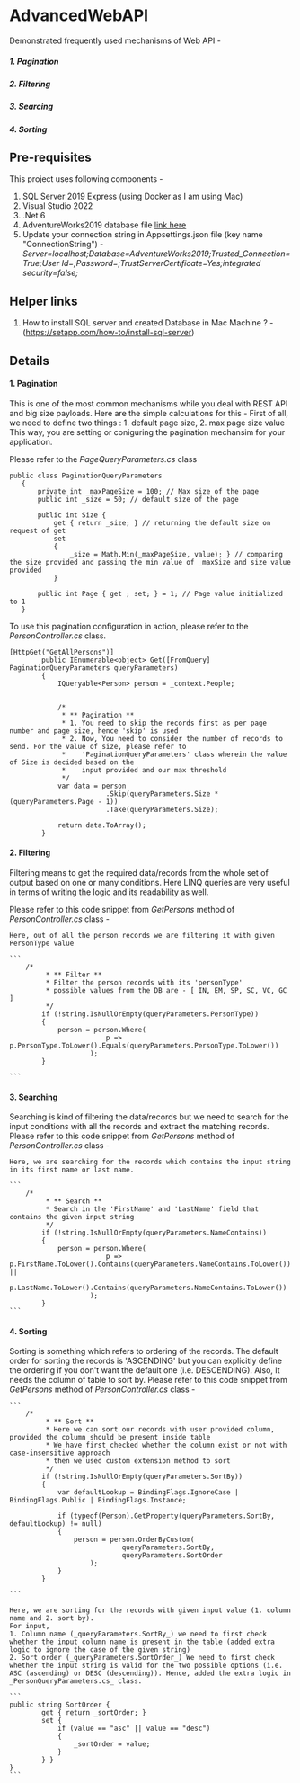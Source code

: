 # AdvancedWebAPI
Demonstrated frequently used mechanisms of Web API - 
 ##### 1. Pagination
 ##### 2. Filtering
 ##### 3. Searcing
 ##### 4. Sorting
 
 ## Pre-requisites
 
 This project uses following components -
  1. SQL Server 2019 Express (using Docker as I am using Mac)
  2. Visual Studio 2022
  3. .Net 6
  4. AdventureWorks2019 database file [link here](https://github.com/Microsoft/sql-server-samples/releases/download/adventureworks/AdventureWorks2019.bak)
  5. Update your connection string in Appsettings.json file (key name "ConnectionString") - 
        _Server=localhost;Database=AdventureWorks2019;Trusted_Connection=True;User Id=<username value>;Password=<password value>;TrustServerCertificate=Yes;integrated security=false;_

 ## Helper links
 1. How to install SQL server and created Database in Mac Machine ? - (https://setapp.com/how-to/install-sql-server)
 
 ## Details
 
 #### 1. Pagination
 This is one of the most common mechanisms while you deal with REST API and big size payloads.
 Here are the simple calculations for this -
 First of all, we need to define two things : 1. default page size, 2. max page size value
 This way, you are setting or coniguring the pagination mechansim for your application.
 
 Please refer to the _PageQueryParameters.cs_ class
 
 ```
 public class PaginationQueryParameters
	{
		private int _maxPageSize = 100; // Max size of the page
		public int _size = 50; // default size of the page

		public int Size {
			get { return _size; } // returning the default size on request of get
			set
			{
				_size = Math.Min(_maxPageSize, value); } // comparing the size provided and passing the min value of _maxSize and size value provided
			}

		public int Page { get ; set; } = 1; // Page value initialized to 1
	}
 ```
To use this pagination configuration in action, please refer to the _PersonController.cs_ class.

```
[HttpGet("GetAllPersons")]
        public IEnumerable<object> Get([FromQuery] PaginationQueryParameters queryParameters)
        {
            IQueryable<Person> person = _context.People;


            /*
             * ** Pagination **
             * 1. You need to skip the records first as per page number and page size, hence 'skip' is used
             * 2. Now, You need to consider the number of records to send. For the value of size, please refer to
             *    'PaginationQueryParameters' class wherein the value of Size is decided based on the 
             *    input provided and our max threshold
             */
            var data = person
                        .Skip(queryParameters.Size * (queryParameters.Page - 1))
                        .Take(queryParameters.Size);

            return data.ToArray();
        }
```


 
 #### 2. Filtering
	
Filtering means to get the required data/records from the whole set of output based on one or many conditions.
Here LINQ queries are very useful in terms of writing the logic and its readability as well.
	
Please refer to this code snippet from _GetPersons_ method of _PersonController.cs_ class -
	
	Here, out of all the person records we are filtering it with given PersonType value
	
	```
	    /*
             * ** Filter **
             * Filter the person records with its 'personType'
             * possible values from the DB are - [ IN, EM, SP, SC, VC, GC ]
             */
            if (!string.IsNullOrEmpty(queryParameters.PersonType))
            {
                person = person.Where(
                            p => p.PersonType.ToLower().Equals(queryParameters.PersonType.ToLower())
                        );
            }

	```
	
 #### 3. Searching

Searching is kind of filtering the data/records but we need to search for the input conditions with all the records and extract the matching records.
Please refer to this code snippet from _GetPersons_ method of _PersonController.cs_ class -
	
	Here, we are searching for the records which contains the input string in its first name or last name.
	
	```
	    /*
             * ** Search **
             * Search in the 'FirstName' and 'LastName' field that contains the given input string
             */
            if (!string.IsNullOrEmpty(queryParameters.NameContains))
            {
                person = person.Where(
                            p => p.FirstName.ToLower().Contains(queryParameters.NameContains.ToLower()) ||
                                 p.LastName.ToLower().Contains(queryParameters.NameContains.ToLower())
                        );
            }
	```

 #### 4. Sorting

Sorting is something which refers to ordering of the records. The default order for sorting the records is 'ASCENDING' but you can explicitly define the ordering if you don't want the default one (i.e. DESCENDING). 
Also, It needs the column of table to sort by.
Please refer to this code snippet from _GetPersons_ method of _PersonController.cs_ class -
	
	```
	    /*
             * ** Sort **
             * Here we can sort our records with user provided column, provided the column should be present inside table
             * We have first checked whether the column exist or not with case-insensitive approach
             * then we used custom extension method to sort
             */
            if (!string.IsNullOrEmpty(queryParameters.SortBy))
            {
                var defaultLookup = BindingFlags.IgnoreCase | BindingFlags.Public | BindingFlags.Instance;

                if (typeof(Person).GetProperty(queryParameters.SortBy, defaultLookup) != null)
                {
                    person = person.OrderByCustom(
                                queryParameters.SortBy,
                                queryParameters.SortOrder
                        );
                }
            }

	```
	
	Here, we are sorting for the records with given input value (1. column name and 2. sort by).
	For input, 
	1. Column name (_queryParameters.SortBy_) we need to first check whether the input column name is present in the table (added extra logic to ignore the case of the given string)
	2. Sort order (_queryParameters.SortOrder_) We need to first check whether the input string is valid for the two possible options (i.e. ASC (ascending) or DESC (descending)). Hence, added the extra logic in _PersonQueryParameters.cs_ class.
	
	```
	public string SortOrder {
			get { return _sortOrder; }
			set {
				if (value == "asc" || value == "desc")
				{
					_sortOrder = value;
				}
			} }
	}
	```




